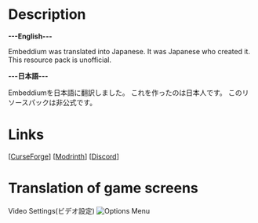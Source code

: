 # Description
**---English---**

Embeddium was translated into Japanese.
It was Japanese who created it.
This resource pack is unofficial.

**---日本語---**

Embeddiumを日本語に翻訳しました。
これを作ったのは日本人です。
このリソースパックは非公式です。

# Links

[[CurseForge](https://www.curseforge.com/minecraft/texture-packs/ejut)] [[Modrinth](https://modrinth.com/resourcepack/eujt)] [[Discord](https://discord.gg/GezFJxTw)]

# Translation of game screens
Video Settings(ビデオ設定)
![Options Menu](https://cdn.modrinth.com/data/cached_images/f09fb6259fd3bd1732a2761e257e5a80ee73a6f3.png)
